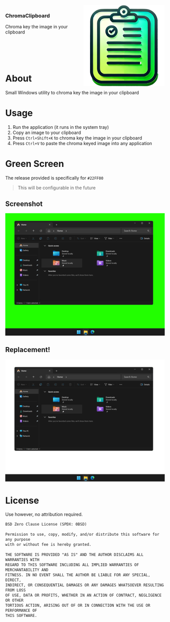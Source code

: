 <img src="Resources/icon-256.png" align="right" />

### ChromaClipboard
Chroma key the image in your clipboard

<br />
<br />
<br />
<br />

# About

Small Windows utility to chroma key the image in your clipboard

# Usage

1. Run the application (it runs in the system tray)
1. Copy an image to your clipboard
1. Press `Ctrl+Shift+K` to chroma key the image in your clipboard
1. Press `Ctrl+V` to paste the chroma keyed image into any application

# Green Screen

The release provided is specifically for `#22FF00`

> This will be configurable in the future

## Screenshot

![Image containing color code #22FF00](Resources/before.png)

## Replacement!

![Image with green screen replaced](Resources/after.png)

# License

Use however, no attribution required.

```
BSD Zero Clause License (SPDX: 0BSD)

Permission to use, copy, modify, and/or distribute this software for any purpose
with or without fee is hereby granted.

THE SOFTWARE IS PROVIDED "AS IS" AND THE AUTHOR DISCLAIMS ALL WARRANTIES WITH
REGARD TO THIS SOFTWARE INCLUDING ALL IMPLIED WARRANTIES OF MERCHANTABILITY AND
FITNESS. IN NO EVENT SHALL THE AUTHOR BE LIABLE FOR ANY SPECIAL, DIRECT,
INDIRECT, OR CONSEQUENTIAL DAMAGES OR ANY DAMAGES WHATSOEVER RESULTING FROM LOSS
OF USE, DATA OR PROFITS, WHETHER IN AN ACTION OF CONTRACT, NEGLIGENCE OR OTHER
TORTIOUS ACTION, ARISING OUT OF OR IN CONNECTION WITH THE USE OR PERFORMANCE OF
THIS SOFTWARE.
```

